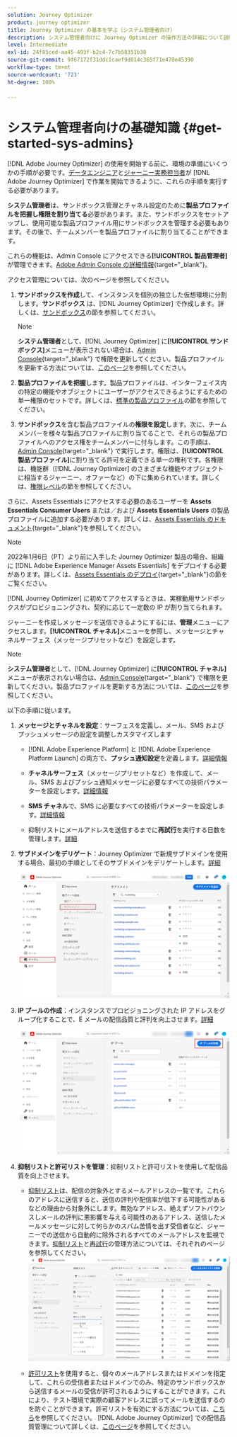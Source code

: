 ```yaml
---
solution: Journey Optimizer
product: journey optimizer
title: Journey Optimizer の基本を学ぶ（システム管理者向け）
description: システム管理者向けに Journey Optimizer の操作方法の詳細について説明します
level: Intermediate
exl-id: 24f85ced-aa45-493f-b2c4-7c7b58351b38
source-git-commit: 9f67172f31ddc1caef9d014c365f71e470e45390
workflow-type: tm+mt
source-wordcount: '723'
ht-degree: 100%

---
```


# システム管理者向けの基礎知識 {#get-started-sys-admins}

[!DNL Adobe Journey Optimizer] の使用を開始する前に、環境の準備にいくつかの手順が必要です。[データエンジニア](data-engineer.md)と[ジャーニー実務担当者](marketer.md)が [!DNL Adobe Journey Optimizer] で作業を開始できるように、これらの手順を実行する必要があります。


**システム管理者**&#x200B;は、サンドボックス管理とチャネル設定のために&#x200B;**製品プロファイルを把握し権限を割り当てる**&#x200B;必要があります。また、サンドボックスをセットアップし、使用可能な製品プロファイル用にサンドボックスを管理する必要もあります。その後で、チームメンバーを製品プロファイルに割り当てることができます。

これらの機能は、Admin Console にアクセスできる&#x200B;**[!UICONTROL 製品管理者]**&#x200B;が管理できます。[Adobe Admin Console の詳細情報](https://helpx.adobe.com/jp/enterprise/admin-guide.html){target="_blank"}。

アクセス管理については、次のページを参照してください。

1. **サンドボックスを作成**&#x200B;して、インスタンスを個別の独立した仮想環境に分割します。**サンドボックス** は、[!DNL Journey Optimizer] で作成します。詳しくは、[サンドボックス](../../administration/sandboxes.md)の節を参照してください。

   >[!NOTE]
   >**システム管理者**&#x200B;として、[!DNL Journey Optimizer] に&#x200B;**[!UICONTROL サンドボックス]**&#x200B;メニューが表示されない場合は、[Admin Console](https://adminconsole.adobe.com/){target="_blank"} で権限を更新してください。製品プロファイルを更新する方法については、[このページ](../../administration/permissions.md#edit-product-profile)を参照してください。

1. **製品プロファイルを把握**&#x200B;します。製品プロファイルは、インターフェイス内の特定の機能やオブジェクトにユーザーがアクセスできるようにするための単一権限のセットです。詳しくは、[標準の製品プロファイル](../../administration/ootb-product-profiles.md)の節を参照してください。

1. **サンドボックス**&#x200B;を含む製品プロファイルの&#x200B;**権限を設定**&#x200B;します。次に、チームメンバーを様々な製品プロファイルに割り当てることで、それらの製品プロファイルへのアクセス権をチームメンバーに付与します。この手順は、[Admin Console](https://adminconsole.adobe.com/){target="_blank"} で実行します。権限は、**[!UICONTROL 製品プロファイル]**&#x200B;に割り当てる許可を定義できる単一の権利です。各権限は、機能群（[!DNL Journey Optimizer] のさまざまな機能やオブジェクトに相当するジャーニー、オファーなど）の下に集められています。詳しくは、[権限レベル](../../administration/high-low-permissions.md)の節を参照してください。

さらに、Assets Essentials にアクセスする必要のあるユーザーを **Assets Essentials Consumer Users** または／および **Assets Essentials Users** の製品プロファイルに追加する必要があります。詳しくは、[Assets Essentials のドキュメント](https://experienceleague.adobe.com/docs/experience-manager-assets-essentials/help/deploy-administer.html?lang=ja){target="_blank"}を参照してください。

>[!NOTE]
>2022年1月6日（PT）より前に入手した Journey Optimizer 製品の場合、組織に [!DNL Adobe Experience Manager Assets Essentials] をデプロイする必要があります。詳しくは、[Assets Essentials のデプロイ](https://experienceleague.adobe.com/docs/experience-manager-assets-essentials/help/deploy-administer.html?lang=ja){target="_blank"}の節をご覧ください。

[!DNL Journey Optimizer] に初めてアクセスするときは、実稼動用サンドボックスがプロビジョニングされ、契約に応じて一定数の IP が割り当てられます。

ジャーニーを作成しメッセージを送信できるようにするには、**管理**&#x200B;メニューにアクセスします。**[!UICONTROL チャネル]**&#x200B;メニューを参照し、メッセージとチャネルサーフェス（メッセージプリセットなど）を設定します。

>[!NOTE]
>**システム管理者**&#x200B;として、[!DNL Journey Optimizer] に&#x200B;**[!UICONTROL チャネル]**&#x200B;メニューが表示されない場合は、[Admin Console](https://adminconsole.adobe.com/){target="_blank"} で権限を更新してください。製品プロファイルを更新する方法については、[このページ](../../administration/permissions.md#edit-product-profile)を参照してください。

以下の手順に従います。

1. **メッセージとチャネルを設定**：サーフェスを定義し、メール、SMS およびプッシュメッセージの設定を調整しカスタマイズします

   * [!DNL Adobe Experience Platform] と [!DNL Adobe Experience Platform Launch] の両方で、**プッシュ通知設定**&#x200B;を定義します。[詳細情報](../../push/push-gs.md)

   * **チャネルサーフェス**（メッセージプリセットなど）を作成して、メール、SMS およびプッシュ通知メッセージに必要なすべての技術パラメーターを設定します。[詳細情報](../../configuration/channel-surfaces.md)

   * **SMS チャネル**&#x200B;で、SMS に必要なすべての技術パラメーターを設定します。[詳細情報](../../sms/sms-configuration.md)

   * 抑制リストにメールアドレスを送信するまでに&#x200B;**再試行**&#x200B;を実行する日数を管理します。[詳細](../../configuration/manage-suppression-list.md)

1. **サブドメインをデリゲート**：Journey Optimizer で新規サブドメインを使用する場合、最初の手順としてそのサブドメインをデリゲートします。[詳細](../../configuration/about-subdomain-delegation.md)

   ![](../assets/subdomain.png)

1. **IP プールの作成**：インスタンスでプロビジョニングされた IP アドレスをグループ化することで、E メールの配信品質と評判を向上させます。[詳細](../../configuration/ip-pools.md)

   ![](../assets/ip-pool.png)

1. **抑制リストと許可リストを管理**：抑制リストと許可リストを使用して配信品質を向上させます。

   * [抑制リスト](../../reports/suppression-list.md)は、配信の対象外とするメールアドレスの一覧です。これらのアドレスに送信すると、送信の評判や配信率が低下する可能性があるなどの理由から対象外にします。無効なアドレス、絶えずソフトバウンスしメールの評判に悪影響を与える可能性のあるアドレス、送信したメールメッセージに対して何らかのスパム苦情を出す受信者など、ジャーニーでの送信から自動的に除外されるすべてのメールアドレスを監視できます。[抑制リスト](../../configuration/manage-suppression-list.md)と[再試行](../../configuration/retries.md)の管理方法については、それぞれのページを参照してください。
   ![](../assets/suppression-list-filtering-example.png)

   * [許可リスト](../../configuration/allow-list.md)を使用すると、個々のメールアドレスまたはドメインを指定して、これらの受信者またはドメインでのみ、特定のサンドボックスから送信するメールの受信が許可されるようにすることができます。これにより、テスト環境で実際の顧客アドレスに誤ってメールを送信するのを防ぐことができます。許可リストを有効にする方法については、[こちら](../../configuration/allow-list.md)を参照してください。
   [!DNL Adobe Journey Optimizer] での配信品質管理について詳しくは、[このページ](../../reports/deliverability.md)を参照してください。
